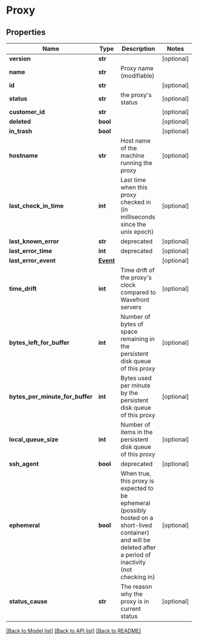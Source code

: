 # Proxy

## Properties
Name | Type | Description | Notes
------------ | ------------- | ------------- | -------------
**version** | **str** |  | [optional] 
**name** | **str** | Proxy name (modifiable) | 
**id** | **str** |  | [optional] 
**status** | **str** | the proxy&#39;s status | [optional] 
**customer_id** | **str** |  | [optional] 
**deleted** | **bool** |  | [optional] 
**in_trash** | **bool** |  | [optional] 
**hostname** | **str** | Host name of the machine running the proxy | [optional] 
**last_check_in_time** | **int** | Last time when this proxy checked in (in milliseconds since the unix epoch) | [optional] 
**last_known_error** | **str** | deprecated | [optional] 
**last_error_time** | **int** | deprecated | [optional] 
**last_error_event** | [**Event**](Event.md) |  | [optional] 
**time_drift** | **int** | Time drift of the proxy&#39;s clock compared to Wavefront servers | [optional] 
**bytes_left_for_buffer** | **int** | Number of bytes of space remaining in the persistent disk queue of this proxy | [optional] 
**bytes_per_minute_for_buffer** | **int** | Bytes used per minute by the persistent disk queue of this proxy | [optional] 
**local_queue_size** | **int** | Number of items in the persistent disk queue of this proxy | [optional] 
**ssh_agent** | **bool** | deprecated | [optional] 
**ephemeral** | **bool** | When true, this proxy is expected to be ephemeral (possibly hosted on a short-lived container) and will be deleted after a period of inactivity (not checking in) | [optional] 
**status_cause** | **str** | The reason why the proxy is in current status | [optional] 

[[Back to Model list]](../README.md#documentation-for-models) [[Back to API list]](../README.md#documentation-for-api-endpoints) [[Back to README]](../README.md)


